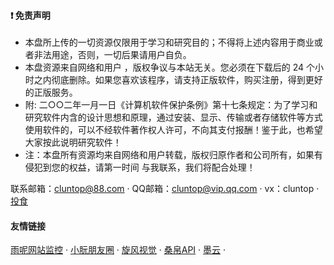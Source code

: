 #### ❗ 免责声明

- 本盘所上传的一切资源仅限用于学习和研究目的；不得将上述内容用于商业或者非法用途，否则，一切后果请用户自负。
- 本盘资源来自网络和用户
，版权争议与本站无关。您必须在下载后的 24 个小时之内彻底删除。如果您喜欢该程序，请支持正版软件，购买注册，得到更好的正版服务。
- 附: 二○○二年一月一日《计算机软件保护条例》第十七条规定：为了学习和研究软件内含的设计思想和原理，通过安装、显示、传输或者存储软件等方式使用软件的，可以不经软件著作权人许可，不向其支付报酬！鉴于此，也希望大家按此说明研究软件！
- 注：本盘所有资源均来自网络和用户转载，版权归原作者和公司所有，如果有侵犯到您的权益，请第一时间 与我联系，我们将配合处理！

联系邮箱：cluntop@88.com · QQ邮箱：cluntop@vip.qq.com · vx：cluntop · [投食](https://afdian.net/@cluntop)

#### 友情链接

[雨呢网站监控](https://up.a0s.cc)
·
[小朊朋友圈](https://www.xrpyq.com)
·
[旋风视觉](https://newtest.cyclone.vision)
·
[桑帛API](http://api.sangbo520.cn)
·
[墨云](https://www.inkidc.cn)
·
